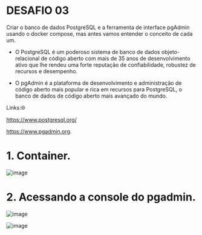 <h1>DESAFIO 03</h1>

Criar o banco de dados PostgreSQL e a ferramenta de interface pgAdmin usando o docker compose, mas antes vamos entender o conceito de cada um.

+ O PostgreSQL é um poderoso sistema de banco de dados objeto-relacional de código aberto com mais de 35 anos de desenvolvimento ativo que lhe rendeu uma forte reputação de confiabilidade, robustez de recursos e desempenho.

+ O pgAdmin é a plataforma de desenvolvimento e administração de código aberto mais popular e rica em recursos para PostgreSQL, o banco de dados de código aberto mais avançado do mundo.

Links:🌐

https://www.postgresql.org/

https://www.pgadmin.org.

<h1>1. Container.</h1>

![image](https://github.com/andreelidio/desafio-profissional-docker/assets/97263573/5af841df-d7b6-4880-a946-94be741d83ca)

<h1>2. Acessando a console do pgadmin.</h1>

![image](https://github.com/andreelidio/desafio-profissional-docker/assets/97263573/a2f3f3f0-743c-4c9e-91b1-808a20aa46bc)

![image](https://github.com/andreelidio/desafio-profissional-docker/assets/97263573/fbec0317-625b-4e30-b2ad-5d5c614e3141)




